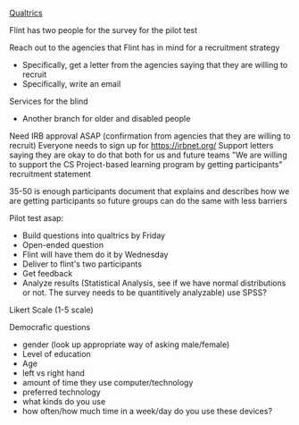 [Qualtrics](https://www.qualtrics.com)

Flint has two people for the survey for the pilot test

Reach out to the agencies that Flint has in mind for a recruitment strategy
- Specifically, get a letter from the agencies saying that they are willing to recruit
- Specifically, write an email

Services for the blind
- Another branch for older and disabled people

Need IRB approval ASAP (confirmation from agencies that they are willing to recruit)
Everyone needs to sign up for https://irbnet.org/
Support letters saying they are okay to do that both for us and future teams
"We are willing to support the CS Project-based learning program by getting participants"
recruitment statement

35-50 is enough participants
document that explains and describes how we are getting participants so future groups can do the same with less barriers

Pilot test asap:
- Build questions into qualtrics by Friday
- Open-ended question
- Flint will have them do it by Wednesday
- Deliver to flint's two participants
- Get feedback
- Analyze results (Statistical Analysis, see if we have normal distributions or not. The survey needs to be quantitively analyzable) use SPSS?

Likert Scale (1-5 scale)

Democrafic questions
- gender (look up appropriate way of asking male/female)
- Level of education
- Age
- left vs right hand
- amount of time they use computer/technology
- preferred technology
- what kinds do you use
- how often/how much time in a week/day do you use these devices?